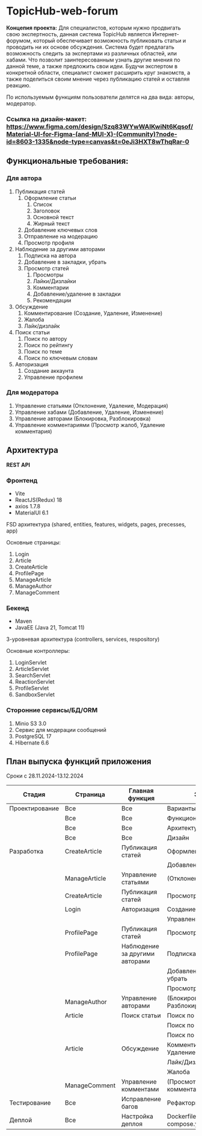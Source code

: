 # TopicHub-web-forum

**Концепия проекта:** Для специалистов, которым нужно продвигать свою экспертность, данная система TopicHub является Интернет-форумом, который обеспечивает возможность публиковать статьи и проводить ни их основе обсуждения. Система будет предлагать возможность следить за экспертами из различных областей, или хабами. Что позволит заинтересованным узнать другие мнения по данной теме, а также предложить свои идеи. Будучи экспертом в конкретной области, специалист сможет расширить круг знакомств, а также поделиться своим мнение через публикацию статей и оставляя реакцию. 

По используемым функциям пользователи делятся на два вида: авторы, модератор.

### Ссылка на дизайн-макет: https://www.figma.com/design/Szq83WYwWAIKwiNt6Kqsof/Material-UI-for-Figma-(and-MUI-X)-(Community)?node-id=8603-1335&node-type=canvas&t=0eJi3HXT8wThqRar-0

## Функциональные требования: 

### Для автора

1. Публикация статей
   1. Оформление статьи
      1. Список
      2. Заголовок
      3. Основной текст
      4. Жирный текст
   2. Добавление ключевых слов
   3. Отправление на модерацию
   4. Просмотр профиля
2.  Наблюдение за другими авторами
    1. Подписка на автора
    2. Добавление в закладки, убрать 
    3. Просмотр статей
       1. Просмотры
       2. Лайки/Дизлайки
       3. Комментарии
       4. Добавление/удаление в закладки
       5. Рекомендации
3. Обсуждение
   1. Комментирование (Создание, Удаление, Изменение)
   2. Жалоба
   3. Лайк/дизлайк
4. Поиск статьи
   1. Поиск по автору
   2. Поиск по рейтингу
   3. Поиск по теме
   4. Поиск по ключевым словам
5. Авторизация
   1. Создание аккаунта
   2. Управление профилем

### Для модератора

1. Управление статьями (Отклонение, Удаление, Модерация)
2. Управление хабами (Добавление, Удаление, Изменение)
3. Управление авторами (Блокировка, Разблокировка)
4. Управление комментариями (Просмотр жалоб, Удаление комментария)

## Архитектура 

**REST API**

### Фронтенд
- Vite
- ReactJS(Redux) 18
- axios 1.7.8
- MaterialUI 6.1

FSD архитектура (shared, entities, features, widgets, pages, precesses, app)

Основные страницы:
1. Login 
2. Article
3. CreateArticle
4. ProfilePage
5. ManageArticle
6. ManageAuthor
7. ManageComment

### Бекенд
- Maven
- JavaEE (Java 21, Tomcat 11)

3-уровневая архитектура (controllers, services, respository) 

Основные контроллеры:
1. LoginServlet 
2. ArticleServlet
3. SearchServlet
4. ReactionServlet
5. ProfileServlet
6. SandboxServlet

### Сторонние сервисы/БД/ORM

1. Minio S3 3.0
2. Сервис для модерации сообщений
3. PostgreSQL 17
4. Hibernate 6.6

## План выпуска функций приложения

Сроки с 28.11.2024-13.12.2024

| Стадия         |Страница       | Главная функция                  | Этап/Фича                                                     | Дедлайн   | Статус        |
|----------------|---------------|----------------------------------|---------------------------------------------------------------|-----------|---------------|
| Проектирование | Все           |    Все                           | Варианты использования                                        |28.11.2024 |  Готово       |
|                | Все           |    Все                           | Функциональные требования                                     |28.11.2024 |  Готово       |
|                | Все           |    Все                           | Архитектура                                                   |28.11.2024 |  Готово       | 
|                | Все           |    Все                           | Дизайн                                                        |30.11.2024 |  Готово       |
| Разработка     | CreateArticle |Публикация статей                 | Оформление статьи                                             |           |               |
|                |               |                                  | Добавление ключевых слов                                      | 03.12.2024|  Готово       |
|                |ManageArticle  |Управление статьями               | (Отклонение, Удаление)                                        |           |  Готово       |
|                |CreateArticle  |Публикация статей                 | Просмотр в общей ленте                                        | 04.12.2024|  Готово       |
|                |Login          |Авторизация                       |Создание аккаунта                                              |           |  Готово       |
|                |               |                                  |Управление профилем                                            |           |  Готово       |
|                |ProfilePage    |Публикация статей                 |Просмотр своего профиля                                        | 05.12.2024|  Готово       |
|                |ProfilePage    |Наблюдение за другими авторами    | Подписка на автора                                            |           |  Готово       |
|                |               |                                  | Добавление в закладки, убрать                                 |           |  Готово       |
|                |               |                                  | Просмотр статей                                               | 06.12.2024|  Готово       |
|                |ManageAuthor   |Управление авторами               |(Блокировка, Разблокировка)                                    | 07.12.2024|  Готово       |
|                |Article        |Поиск статьи                      | Поиск по автору                                               |           |  Готово       |
|                |               |                                  | Поиск по теме                                                 |           |  Готово       |
|                |               |                                  | Поиск по ключевым словам                                      | 08.12.2024|  Готово       |
|                |Article        |Обсуждение                        | Комментирование(Создание, Удаление, Изменение)                |           |  Готово       |
|                |               |                                  | Лайк/Дизлайк                                                  |           |  Готово       |
|                |               |                                  | Жалоба                                                        |10.12.2024 |  Готово       |
|                |ManageComment  |Управление комментами             |(Просмотр жалоб, Удаление комментария)                         |11.12.2024 |  Готово       |
| Тестирование   | Все           | Исправление багов                |Рефакторинг                                                    | 12.12.2024|  Готово       |
| Деплой         | Все           | Настройка деплоя                 |Dockerfile, docker-compose.yml                                 | 13.12.2024|  В процессе   |


   










